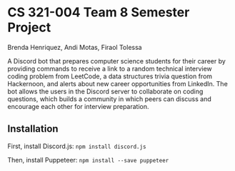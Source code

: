 # CS 321-004 Team 8 Semester Project

Brenda Henriquez, Andi Motas, Firaol Tolessa

A Discord bot that prepares computer science students for their career by providing commands to receive a link to a random technical interview coding problem from LeetCode, a data structures trivia question from Hackernoon, and alerts about new career opportunities from LinkedIn. The bot allows the users in the Discord server to collaborate on coding questions, which builds a community in which peers can discuss and encourage each other for interview preparation. 

## Installation

First, install Discord.js:
`npm install discord.js`

Then, install Puppeteer:
`npm install --save puppeteer`
